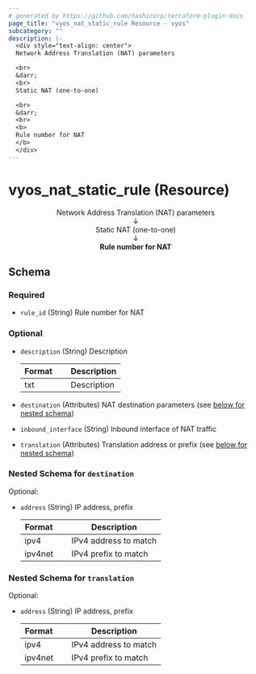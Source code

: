 ```yaml
---
# generated by https://github.com/hashicorp/terraform-plugin-docs
page_title: "vyos_nat_static_rule Resource - vyos"
subcategory: ""
description: |-
  <div style="text-align: center">
  Network Address Translation (NAT) parameters

  <br>
  &darr;
  <br>
  Static NAT (one-to-one)

  <br>
  &darr;
  <br>
  <b>
  Rule number for NAT
  </b>
  </div>
---
```


# vyos_nat_static_rule (Resource)

<div style="text-align: center">
Network Address Translation (NAT) parameters

<br>
&darr;
<br>
Static NAT (one-to-one)

<br>
&darr;
<br>
<b>
Rule number for NAT
</b>
</div>



<!-- schema generated by tfplugindocs -->
## Schema

### Required

- `rule_id` (String) Rule number for NAT

### Optional

- `description` (String) Description

    |  Format &emsp; | Description  |
    |----------|---------------|
    |  txt  &emsp; |  Description  |
- `destination` (Attributes) NAT destination parameters (see [below for nested schema](#nestedatt--destination))
- `inbound_interface` (String) Inbound interface of NAT traffic
- `translation` (Attributes) Translation address or prefix (see [below for nested schema](#nestedatt--translation))

<a id="nestedatt--destination"></a>
### Nested Schema for `destination`

Optional:

- `address` (String) IP address, prefix

    |  Format &emsp; | Description  |
    |----------|---------------|
    |  ipv4  &emsp; |  IPv4 address to match  |
    |  ipv4net  &emsp; |  IPv4 prefix to match  |


<a id="nestedatt--translation"></a>
### Nested Schema for `translation`

Optional:

- `address` (String) IP address, prefix

    |  Format &emsp; | Description  |
    |----------|---------------|
    |  ipv4  &emsp; |  IPv4 address to match  |
    |  ipv4net  &emsp; |  IPv4 prefix to match  |
